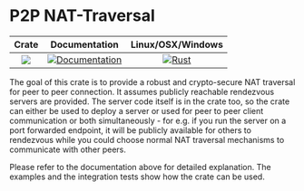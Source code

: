 # P2P NAT-Traversal

|Crate|Documentation|Linux/OSX/Windows|
|:---:|:-----------:|:----------------:|
| [![](http://meritbadge.herokuapp.com/p2p)](https://crates.io/crates/p2p) | [![Documentation](https://docs.rs/p2p/badge.svg)](https://docs.rs/p2p) | [![Rust](https://github.com/ekutt/p2p/workflows/Rust/badge.svg?branch=P2P-1_FIX_BUILD_AND_TESTS)](https://github.com/ekutt/p2p/workflows/Rust/badge.svg?branch=P2P-1_FIX_BUILD_AND_TESTS)


The goal of this crate is to provide a robust and crypto-secure NAT traversal for peer to peer connection. It assumes publicly reachable rendezvous servers are provided. The server code itself is in the crate too, so the crate can either be used to deploy a server or used for peer to peer client communication or both simultaneously - for e.g. if you run the server on a port forwarded endpoint, it will be publicly available for others to rendezvous while you could choose normal NAT traversal mechanisms to communicate with other peers.

Please refer to the documentation above for detailed explanation. The examples and the integration tests show how the crate can be used.

